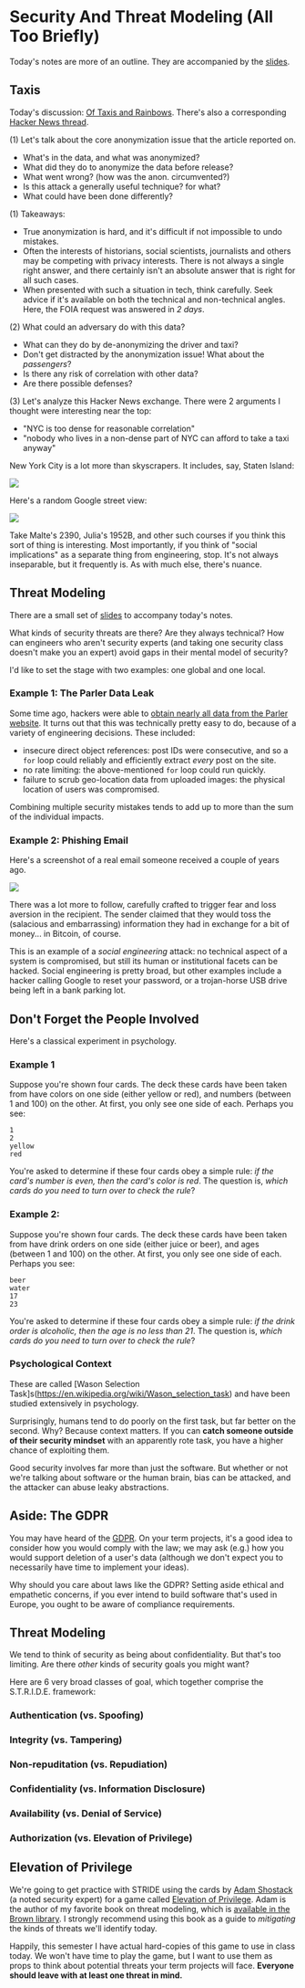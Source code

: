 # Security And Threat Modeling (All Too Briefly)

Today's notes are more of an outline. They are accompanied by the [slides](https://docs.google.com/presentation/d/12EreXpahlzzdT707pictF1hadaKqG9UtRndU1qvItB0/edit?usp=sharing).

## Taxis

Today's discussion: [Of Taxis and Rainbows](https://medium.com/vijay-pandurangan/of-taxis-and-rainbows-f6bc289679a1). There's also a corresponding [Hacker News thread](https://news.ycombinator.com/item?id=7926358).

(1) Let's talk about the core anonymization issue that the article reported on.
   - What's in the data, and what was anonymized?
   - What did they do to anonymize the data before release?
   - What went wrong? (how was the anon. circumvented?)
   - Is this attack a generally useful technique? for what?
   - What could have been done differently? 
   
(1) Takeaways: 
* True anonymization is hard, and it's difficult if not impossible to undo mistakes. 
* Often the interests of historians, social scientists, journalists and others may be competing with privacy interests. There is not always a single right answer, and there certainly isn't an absolute answer that is right for all such cases.
* When presented with such a situation in tech, think carefully. Seek advice if it's available on both the technical and non-technical angles. Here, the FOIA request was answered in *2 days*. 

(2) What could an adversary do with this data? 
   - What can they do by de-anonymizing the driver and taxi?
   - Don't get distracted by the anonymization issue! What about the _passengers_?
   - Is there any risk of correlation with other data?
   - Are there possible defenses? 

(3) Let's analyze this Hacker News exchange. There were 2 arguments I thought were interesting near the top:
  - "NYC is too dense for reasonable correlation"
  - "nobody who lives in a non-dense part of NYC can afford to take a taxi anyway"
   
New York City is a lot more than skyscrapers. It includes, say, Staten Island:

![](https://i.imgur.com/TYsQNas.png)
    
Here's a random Google street view:

![](https://i.imgur.com/bDID3iU.jpg)

    
Take Malte's 2390, Julia's 1952B, and other such courses if you think this sort of thing is interesting. Most importantly, if you think of "social implications" as a separate thing from engineering, stop. It's not always inseparable, but it frequently is. As with much else, there's nuance.

## Threat Modeling

There are a small set of [slides](https://docs.google.com/presentation/d/1GtXY7pU0c7iP-ab_JrlaHVMaPS_ckVBNPL6sdGDIDuY/edit?usp=sharing) to accompany today's notes.

What kinds of security threats are there? Are they always technical? How can engineers who aren't security experts (and taking one security class doesn't make you an expert) avoid gaps in their mental model of security?

I'd like to set the stage with two examples: one global and one local. 

### Example 1: The Parler Data Leak

Some time ago, hackers were able to [obtain nearly all data from the Parler website](https://www.wired.com/story/parler-hack-data-public-posts-images-video/). It turns out that this was technically pretty easy to do, because of a variety of engineering decisions. These included:
* insecure direct object references: post IDs were consecutive, and so a `for` loop could reliably and efficiently extract _every_ post on the site.
* no rate limiting: the above-mentioned `for` loop could run quickly.
* failure to scrub geo-location data from uploaded images: the physical location of users was compromised.

Combining multiple security mistakes tends to add up to more than the sum of the individual impacts. 

### Example 2: Phishing Email

Here's a screenshot of a real email someone received a couple of years ago.

![](https://i.imgur.com/mxbNDq4.png)

There was a lot more to follow, carefully crafted to trigger fear and loss aversion in the recipient. The sender claimed that they would toss the (salacious and embarrassing) information they had in exchange for a bit of money... in Bitcoin, of course.

This is an example of a _social engineering_ attack: no technical aspect of a system is compromised, but still its human or institutional facets can be hacked. Social engineering is pretty broad, but other examples include a hacker calling Google to reset your password, or a trojan-horse USB drive being left in a bank parking lot.

## Don't Forget the People Involved

Here's a classical experiment in psychology.

### Example 1

Suppose you're shown four cards. The deck these cards have been taken from have colors on one side (either yellow or red), and numbers (between 1 and 100) on the other. At first, you only see one side of each. Perhaps you see:

```
1
2
yellow
red
```

You're asked to determine if these four cards obey a simple rule: _if the card's number is even, then the card's color is red_. The question is, _which cards do you need to turn over to check the rule_?

### Example 2:

Suppose you're shown four cards. The deck these cards have been taken from have drink orders on one side (either juice or beer), and ages (between 1 and 100) on the other. At first, you only see one side of each. Perhaps you see:

```
beer
water
17
23
```

You're asked to determine if these four cards obey a simple rule: _if the drink order is alcoholic, then the age is no less than 21_. The question is, _which cards do you need to turn over to check the rule_?

### Psychological Context

These are called [Wason Selection Task]s(https://en.wikipedia.org/wiki/Wason_selection_task) and have been studied extensively in psychology. 

Surprisingly, humans tend to do poorly on the first task, but far better on the second. Why? Because context matters. If you can **catch someone outside of their security mindset** with an apparently rote task, you have a higher chance of exploiting them.

Good security involves far more than just the software. But whether or not we're talking about software or the human brain, bias can be attacked, and the attacker can abuse leaky abstractions.

## Aside: The GDPR

You may have heard of the [GDPR](https://gdpr.eu). On your term projects, it's a good idea to consider how you would comply with the law; we may ask (e.g.) how you would support deletion of a user's data (although we don't expect you to necessarily have time to implement your ideas).

Why should you care about laws like the GDPR? Setting aside ethical and empathetic concerns, if you ever intend to build software that's used in Europe, you ought to be aware of compliance requirements.

## Threat Modeling

We tend to think of security as being about confidentiality. But that's too limiting. Are there _other_ kinds of security goals you might want?

Here are 6 very broad classes of goal, which together comprise the S.T.R.I.D.E. framework:

### Authentication (vs. Spoofing)

### Integrity (vs. Tampering)

### Non-repuditation (vs. Repudiation)

### Confidentiality (vs. Information Disclosure)

### Availability (vs. Denial of Service)

### Authorization (vs. Elevation of Privilege)

## Elevation of Privilege

We're going to get practice with STRIDE using the cards by [Adam Shostack](https://adam.shostack.org) (a noted security expert) for a game called [Elevation of Privilege](https://github.com/adamshostack/eop). Adam is the author of my favorite book on threat modeling, which is [available in the Brown library](https://bruknow.library.brown.edu/permalink/01BU_INST/9mvq88/alma991043215908506966). I strongly recommend using this book as a guide to _mitigating_ the kinds of threats we'll identify today. 

Happily, this semester I have actual hard-copies of this game to use in class today. We won't have time to play the game, but I want to use them as props to think about potential threats your term projects will face. **Everyone should leave with at least one threat in mind.** 

<!-- ### Step 1: Diagramming

What would a diagram of the Sprint 3--4 application look like? Here's a general process to follow:
* Draw some vertexes that correspond to entitites where data is produced, consumed, held, processed, etc. The detail can be either coarse or fine, depending on our needs and our knowledge of the system. You might have vertexes for:
    * the database itself;
    * the database proxy;
    * the API handler; and
    * different aspects of the front-end app (e.g., the screenreader vs. the table view). 
* Draw edges between these vertexes that show how data flows, and label them with a short description of the data. For example:
    * table names flow from the front-end to the API handler.
    
Now, what kinds of _trust_ does each component need to perform its function? Does the database proxy trust the API handler implicitly? Then draw a circle around them, linking them into the same "zone of trust". (The trust doesn't have to absolute! The point is to identify lack of boundaries that an attacker could exploit.)

The slides contain 2 examples of this from Shostack's book. 

#### Important Aside

The goal of this lecture isn't to "teach you to do proper threat modeling". That would take more than the half-hour or so we have for this section. Rather, I want to give you a taste of the discipline in the hope it's useful on your term projects. 

If you're planning on specializing (or even sometimes engaging with) security concerns, you'd do well to explore the threat-modeling book and take other security-focused classes. 

**Which category does threat-modeling fall into?** Design is most likely. Depending on what you do with it, you might also be able to make an argument for testing or professionalism.

### Step 2: Looking For Threats

If we were building the system, would we have any spoofing concerns? What about availability? Etc. Remember, you're not looking for _bugs_; you're looking for _potential threats_. Some are easy to avoid or mitigate, others are challenging, and still others may be impossible (or at least prohibitively expensive to avoid). Also, remember that the attacker may be after something other than _your_ data: are there things about your system that might make it useful as a vector of attack?

To avoid issues caused by diagramming differences, and keep things simple, we'll use the company dataflow diagram from Shostack (slide 9). Where detail is missing, allow yourself to think in hypotheticals. E.g., what _if_ the attacker could get a directory listing, and learn about filenames on the human-resources server?

Now we get to play the game! Form groups, and play. The classroom isn't well-suited to this, but let's make it work---focus on thinking through different kinds of threats.

**While the game is going on, and until the end of "class", Tim is available in the front of class to answer questions you have about Sprint 4 or the term project.**


### Some Possible Threats:

Here are some examples (not at all exhaustive), mostly taken from the book:

<details>
<summary>Think, then click!</summary>
* The web client could connect to a spoofed front-end.
* Someone could tamper with a request en route to the DB server.
* Someone might send many consecutive expensive SQL requests.
* The logs could fill up.
* If the database can run arbitrary commands, then the client gains access to them as well.
</details> -->